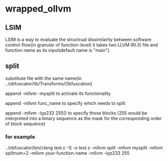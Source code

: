 # wrapped_ollvm

## LSIM
LSIM is a way to evaluate the structrual dissimilarity between software control-flow(in granular of function-level)
it takes two LLVM IR(.ll) file and function name as its input(default name is "main"). 


## split
substitute file with the same name(in ../obfuscator/lib/Transforms/Obfuscation)

append -mllvm -mysplit to activate its functionality

append -mllvm func_name to specify which needs to split

append -mllvm -lyp233 255() to specify those blocks (255 would be interpreted into a binary sequence as the mask for the corresponding order of block sequence)

### for example
../obfuscator/bin/clang test.c  -S -o test.s -mllvm split -mllvm mysplit -mllvm splitnum=2 -mllvm your-function-name -mllvm -lyp233 255

